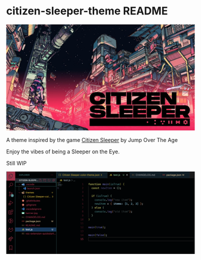 # citizen-sleeper-theme README

![Citizen Sleeper Cover Art](./banner.jpg)

A theme inspired by the game [Citizen Sleeper](https://store.steampowered.com/app/1578650/Citizen_Sleeper/) by Jump Over The Age

Enjoy the vibes of being a Sleeper on the Eye.

Still WIP

![Theme example](./theme_preview.png)
